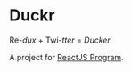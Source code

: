# Duckr

Re-*dux*  + Twi-*tter* = *Ducker*

A project for [ReactJS Program](http://www.reactjsprogram.com).
